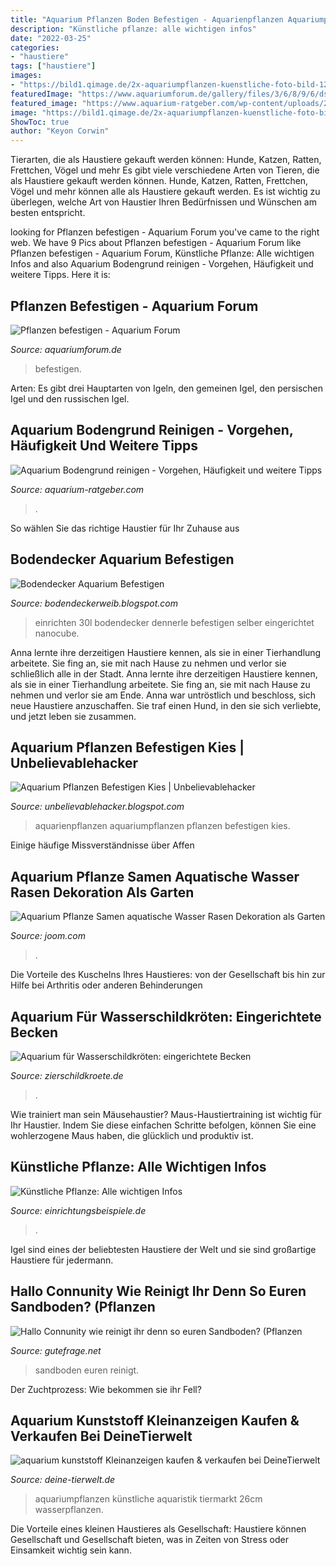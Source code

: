 ```yaml
---
title: "Aquarium Pflanzen Boden Befestigen - Aquarienpflanzen Aquariumpflanzen Pflanzen Befestigen Kies"
description: "Künstliche pflanze: alle wichtigen infos"
date: "2022-03-25"
categories:
- "haustiere"
tags: ["haustiere"]
images:
- "https://bild1.qimage.de/2x-aquariumpflanzen-kuenstliche-foto-bild-120665501.jpg"
featuredImage: "https://www.aquariumforum.de/gallery/files/3/6/8/9/6/dsc01102-med.jpg"
featured_image: "https://www.aquarium-ratgeber.com/wp-content/uploads/2021/04/abgestorbene-pflanzenteile-330x201.jpg"
image: "https://bild1.qimage.de/2x-aquariumpflanzen-kuenstliche-foto-bild-120665501.jpg"
ShowToc: true
author: "Keyon Corwin"
---
```



Tierarten, die als Haustiere gekauft werden können: Hunde, Katzen, Ratten, Frettchen, Vögel und mehr
Es gibt viele verschiedene Arten von Tieren, die als Haustiere gekauft werden können. Hunde, Katzen, Ratten, Frettchen, Vögel und mehr können alle als Haustiere gekauft werden. Es ist wichtig zu überlegen, welche Art von Haustier Ihren Bedürfnissen und Wünschen am besten entspricht.

	

		
looking for Pflanzen befestigen - Aquarium Forum you've came to the right web. We have 9 Pics about Pflanzen befestigen - Aquarium Forum like Pflanzen befestigen - Aquarium Forum, Künstliche Pflanze: Alle wichtigen Infos and also Aquarium Bodengrund reinigen - Vorgehen, Häufigkeit und weitere Tipps. Here it is:
		
    
## Pflanzen Befestigen - Aquarium Forum

<img loading=lazy src="https://www.aquariumforum.de/gallery/files/3/6/8/9/6/dsc01102-med.jpg" onerror="this.onerror=null;this.src='https://tse1.mm.bing.net/th?id=OIP.jnMxwpC7v0dr9RH8H132LwHaFj&amp;pid=15.1';" alt="Pflanzen befestigen - Aquarium Forum">

_Source: aquariumforum.de_

>befestigen. 

	

Arten: Es gibt drei Hauptarten von Igeln, den gemeinen Igel, den persischen Igel und den russischen Igel.

    
## Aquarium Bodengrund Reinigen - Vorgehen, Häufigkeit Und Weitere Tipps

<img loading=lazy src="https://www.aquarium-ratgeber.com/wp-content/uploads/2021/04/abgestorbene-pflanzenteile-330x201.jpg" onerror="this.onerror=null;this.src='https://tse2.mm.bing.net/th?id=OIP.fRF8mFi28wEp6i94-AjMsgAAAA&amp;pid=15.1';" alt="Aquarium Bodengrund reinigen - Vorgehen, Häufigkeit und weitere Tipps">

_Source: aquarium-ratgeber.com_

>. 

	

So wählen Sie das richtige Haustier für Ihr Zuhause aus

    
## Bodendecker Aquarium Befestigen

<img loading=lazy src="https://lh3.googleusercontent.com/proxy/6voo0oKIS_Rd0Nb5p9UwMsznj8u75J8BzJoDDakW-92HwBHiWTKFdAXGae9DzvsSy5J0UjuSj1uJYzi3swmd3VxyAtdeOtIGPbRCie7VFGPCfXu32OqUbZPUcodJD4CKT-uXuCZExrZHW1PNmufUSL6jfFxJU4XCUL9h6cv5nYnxgA=s0-d" onerror="this.onerror=null;this.src='https://tse1.mm.bing.net/th?id=OIP.sE8Rlyc9doJ1q8Vq54EdIAHaFM&amp;pid=15.1';" alt="Bodendecker Aquarium Befestigen">

_Source: bodendeckerweib.blogspot.com_

>einrichten 30l bodendecker dennerle befestigen selber eingerichtet nanocube. 

	

Anna lernte ihre derzeitigen Haustiere kennen, als sie in einer Tierhandlung arbeitete. Sie fing an, sie mit nach Hause zu nehmen und verlor sie schließlich alle in der Stadt.
Anna lernte ihre derzeitigen Haustiere kennen, als sie in einer Tierhandlung arbeitete. Sie fing an, sie mit nach Hause zu nehmen und verlor sie am Ende. Anna war untröstlich und beschloss, sich neue Haustiere anzuschaffen. Sie traf einen Hund, in den sie sich verliebte, und jetzt leben sie zusammen.

    
## Aquarium Pflanzen Befestigen Kies | Unbelievablehacker

<img loading=lazy src="https://www.interaquaristik.de/images/gallery/aquarienpflanzen-klassiker.jpg" onerror="this.onerror=null;this.src='https://tse2.mm.bing.net/th?id=OIP.fIlE4hrLXaRtVwQ9gXXhqgHaE8&amp;pid=15.1';" alt="Aquarium Pflanzen Befestigen Kies | Unbelievablehacker">

_Source: unbelievablehacker.blogspot.com_

>aquarienpflanzen aquariumpflanzen pflanzen befestigen kies. 

	

Einige häufige Missverständnisse über Affen

    
## Aquarium Pflanze Samen Aquatische Wasser Rasen Dekoration Als Garten

<img loading=lazy src="https://img.joomcdn.net/4d7dbdbd6a5881848f4f528c61b8785d768d455b_original.jpeg" onerror="this.onerror=null;this.src='https://tse2.mm.bing.net/th?id=OIP.pG2ig-cKI255uHl0KIS40AHaHa&amp;pid=15.1';" alt="Aquarium Pflanze Samen aquatische Wasser Rasen Dekoration als Garten">

_Source: joom.com_

>. 

	

Die Vorteile des Kuschelns Ihres Haustieres: von der Gesellschaft bis hin zur Hilfe bei Arthritis oder anderen Behinderungen

    
## Aquarium Für Wasserschildkröten: Eingerichtete Becken

<img loading=lazy src="https://www.zierschildkroete.de/wp-content/uploads/monique-storm-1-800x515.jpg?v=1590090088" onerror="this.onerror=null;this.src='https://tse3.mm.bing.net/th?id=OIP.bRucIbSoBrHcxf7WXbOAqQHaEx&amp;pid=15.1';" alt="Aquarium für Wasserschildkröten: eingerichtete Becken">

_Source: zierschildkroete.de_

>. 

	

Wie trainiert man sein Mäusehaustier?
Maus-Haustiertraining ist wichtig für Ihr Haustier. Indem Sie diese einfachen Schritte befolgen, können Sie eine wohlerzogene Maus haben, die glücklich und produktiv ist.

    
## Künstliche Pflanze: Alle Wichtigen Infos

<img loading=lazy src="https://www.einrichtungsbeispiele.de/16to9/w1920/images_790/aquarium-einrichten-mit-die-kuenstlichen-felsen-wirken-mit-aufsitzerpflanzen__PICT1146.JPG" onerror="this.onerror=null;this.src='https://tse2.mm.bing.net/th?id=OIP.yIeof4VO4EfQ6f1XKkRW9gHaEK&amp;pid=15.1';" alt="Künstliche Pflanze: Alle wichtigen Infos">

_Source: einrichtungsbeispiele.de_

>. 

	

Igel sind eines der beliebtesten Haustiere der Welt und sie sind großartige Haustiere für jedermann.

    
## Hallo Connunity Wie Reinigt Ihr Denn So Euren Sandboden? (Pflanzen

<img loading=lazy src="https://images.gutefrage.net/media/fragen/bilder/hallo-connunity-wie-reinigt-ihr-denn-so-euren-sandboden/0_original.jpg?v=1414160355000" onerror="this.onerror=null;this.src='https://tse3.mm.bing.net/th?id=OIP.WCxnCakSpfPyK7-eU9NQnQHaHa&amp;pid=15.1';" alt="Hallo Connunity wie reinigt ihr denn so euren Sandboden? (Pflanzen">

_Source: gutefrage.net_

>sandboden euren reinigt. 

	

Der Zuchtprozess: Wie bekommen sie ihr Fell?

    
## Aquarium Kunststoff Kleinanzeigen Kaufen &amp; Verkaufen Bei DeineTierwelt

<img loading=lazy src="https://bild1.qimage.de/2x-aquariumpflanzen-kuenstliche-foto-bild-120665501.jpg" onerror="this.onerror=null;this.src='https://tse3.mm.bing.net/th?id=OIP.wgEypu0Vb8bRNse0sWUmBAHaFj&amp;pid=15.1';" alt="aquarium kunststoff Kleinanzeigen kaufen &amp; verkaufen bei DeineTierwelt">

_Source: deine-tierwelt.de_

>aquariumpflanzen künstliche aquaristik tiermarkt 26cm wasserpflanzen. 

	

Die Vorteile eines kleinen Haustieres als Gesellschaft: Haustiere können Gesellschaft und Gesellschaft bieten, was in Zeiten von Stress oder Einsamkeit wichtig sein kann.

